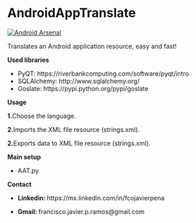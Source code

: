 # AndroidAppTranslate
[![Android Arsenal](https://img.shields.io/badge/Android%20Arsenal-AndroidAppTranslate-green.svg?style=flat)](https://android-arsenal.com/details/1/2482)

Translates an Android application resource, easy and fast!

<p><b>Used libraries</b></p>

<ul>
  <li>PyQT: https://riverbankcomputing.com/software/pyqt/intro</li>
  <li>SQLAlchemy: http://www.sqlalchemy.org/</li>
  <li>Goslate: https://pypi.python.org/pypi/goslate</li>
</ul>
 
 
<p><b>Usage</b></p>
<p><b>1.</b>Choose the language.</p> 
<p><b>2.</b>Imports the XML file resource (strings.xml).</p> 
<p><b>2.</b>Exports data to XML file resource (strings.xml).</p>

<p><b>Main setup</b></p>
<ul>
  <li> AAT.py</li>
</ul>

<p><b>Contact</b></p>

<ul>
  <li><p><b>Linkedin: </b> https://mx.linkedin.com/in/fcojavierpena</p></li>
  <li><p><b>Gmail: </b> francisco.javier.p.ramos@gmail.com</p></li>
</ul>
